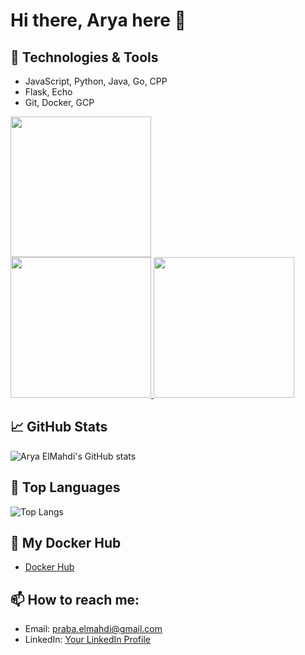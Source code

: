 # Hi there, Arya here 👋

## 🔧 Technologies & Tools
- JavaScript, Python, Java, Go, CPP
- Flask, Echo
- Git, Docker, GCP

<a href="https://github.com/aryaelmahdi">
  <img height="225em" src="http://github-profile-summary-cards.vercel.app/api/cards/profile-details?username=aryaelmahdi&theme=aura"/>
</a><br/>
<a href="https://github.com/aryaelmahdi">
   <img height="225em" src="http://github-profile-summary-cards.vercel.app/api/cards/repos-per-language?username=aryaelmahdi&theme=aura"/>
   <img height="225em" src="http://github-profile-summary-cards.vercel.app/api/cards/most-commit-language?username=aryaelmahdi&theme=aura"/>
</a><br/>

## 📈 GitHub Stats
![Arya ElMahdi's GitHub stats](https://github-readme-stats.vercel.app/api?username=aryaelmahdi&show_icons=true&theme=radical)

## 🚀 Top Languages
![Top Langs](https://github-readme-stats.vercel.app/api/top-langs/?username=aryaelmahdi&layout=compact&theme=radical)

## 📝 My Docker Hub
- [Docker Hub](https://hub.docker.com/search?q=aryaelmahdi)

## 📫 How to reach me:
- Email: [praba.elmahdi@gmail.com](mailto:praba.elmahdi@gmail)
- LinkedIn: [Your LinkedIn Profile](https://linkedin.com/in/prabarya)
